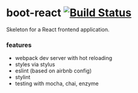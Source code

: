 # boot-react [![Build Status](https://travis-ci.org/oesse/boot-react.svg?branch=master)](https://travis-ci.org/oesse/boot-react)
Skeleton for a React frontend application.

### features
* webpack dev server with hot reloading
* styles via stylus
* eslint (based on airbnb config)
* stylint
* testing with mocha, chai, enzyme
